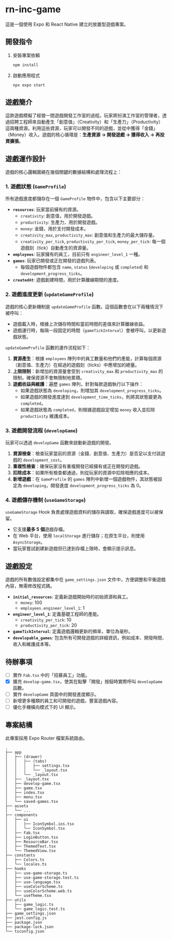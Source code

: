 # rn-inc-game

這是一個使用 Expo 和 React Native 建立的放置型遊戲專案。

## 開發指令

1.  安裝專案依賴

    ```bash
    npm install
    ```

2.  啟動應用程式

    ```bash
    npx expo start
    ```

## 遊戲簡介

這款遊戲模擬了經營一間遊戲開發工作室的過程。玩家將扮演工作室的管理者，透過招聘工程師來自動產生「創意值」（Creativity）和「生產力」（Productivity）這兩種資源。利用這些資源，玩家可以開發不同的遊戲，並從中獲得「金錢」（Money）收入。遊戲的核心循環是：**生產資源 -\> 開發遊戲 -\> 獲得收入 -\> 再投資擴張**。

## 遊戲運作設計

遊戲的核心邏輯圍繞在幾個關鍵的數據結構和處理流程上：

### 1\. 遊戲狀態 (`GameProfile`)

所有遊戲進度都儲存在一個 `GameProfile` 物件中，包含以下主要部分：

  * **`resources`**: 玩家當前擁有的資源。
      * `creativity`: 創意值，用於開發遊戲。
      * `productivity`: 生產力，用於開發遊戲。
      * `money`: 金錢，用於支付開發成本。
      * `creativity_max`, `productivity_max`: 創意值和生產力的最大儲存量。
      * `creativity_per_tick`, `productivity_per_tick`, `money_per_tick`: 每一個遊戲刻（tick）自動產生的資源量。
  * **`employees`**: 玩家擁有的員工，目前只有 `engineer_level_1` 一種。
  * **`games`**: 玩家已開發或正在開發的遊戲列表。
      * 每個遊戲物件都包含 `name`, `status` (`developing` 或 `completed`) 和 `development_progress_ticks`。
  * **`createdAt`**: 遊戲創建時間，用於計算離線期間的進度。

### 2\. 遊戲進度更新 (`updateGameProfile`)

遊戲的核心更新機制是 `updateGameProfile` 函數。這個函數會在以下兩種情況下被呼叫：

  * 遊戲載入時，根據上次儲存時間和當前時間的差值來計算離線收益。
  * 遊戲運行時，每隔一段固定的時間（`gameTickInterval`）會被呼叫，以更新遊戲狀態。

`updateGameProfile` 函數的運作流程如下：

1.  **資源產生**：根據 `employees` 陣列中的員工數量和他們的產能，計算每個資源（創意值、生產力）在經過的遊戲刻（ticks）中應增加的總量。
2.  **上限限制**：新增加的資源量會受到 `creativity_max` 和 `productivity_max` 的限制，確保資源不會無限制地累積。
3.  **遊戲收益與維護**：遍歷 `games` 陣列，針對每款遊戲執行以下操作：
      * 如果遊戲狀態為 `developing`，則增加其 `development_progress_ticks`。
      * 如果遊戲的開發進度達到 `development_time_ticks`，則將其狀態變更為 `completed`。
      * 如果遊戲狀態為 `completed`，則根據遊戲設定增加 `money` 收入並扣除 `productivity` 維護成本。

### 3\. 遊戲開發流程 (`developGame`)

玩家可以透過 `developGame` 函數來啟動新遊戲的開發。

1.  **資源檢查**：檢查玩家當前的資源（金錢、創意值、生產力）是否足以支付該遊戲的 `development_cost`。
2.  **重複性檢查**：確保玩家沒有重複開發已經擁有或正在開發的遊戲。
3.  **扣除成本**：如果所有檢查都通過，則從玩家的資源中扣除相應的成本。
4.  **新增遊戲**：在 `GameProfile` 的 `games` 陣列中新增一個遊戲物件，其狀態被設定為 `developing`，開發進度 `development_progress_ticks` 為 0。

### 4\. 遊戲儲存機制 (`useGameStorage`)

`useGameStorage` Hook 負責處理遊戲資料的儲存與讀取，確保遊戲進度可以被保留。

  * 它支援**最多 5 個**遊戲存檔。
  * 在 Web 平台，使用 `localStorage` 進行儲存；在原生平台，則使用 `AsyncStorage`。
  * 當玩家嘗試創建新遊戲但已達到存檔上限時，會顯示提示訊息。

## 遊戲設定

遊戲的所有數值設定都集中在 `game_settings.json` 文件中，方便調整和平衡遊戲內容，無需修改程式碼。

  * **`initial_resources`**: 定義新遊戲開始時的初始資源和員工。
      * `money`: 100
      * `employees.engineer_level_1`: 1
  * **`engineer_level_1`**: 定義基礎工程師的產能。
      * `creativity_per_tick`: 10
      * `productivity_per_tick`: 20
  * **`gameTickInterval`**: 定義遊戲邏輯更新的頻率，單位為毫秒。
  * **`developable_games`**: 包含所有可開發遊戲的詳細資訊，例如成本、開發時間、收入和維護成本等。

## 待辦事項

  * [ ] 實作 `Fab.tsx` 中的「招募員工」功能。
  * [x] 擴充 `develop-game.tsx`，使其在點擊「開發」按鈕時實際呼叫 `developGame` 函數。
  * [ ] 實作 `developGame` 頁面中的開發進度顯示。
  * [ ] 新增更多種類的員工和可開發的遊戲，豐富遊戲內容。
  * [ ] 優化手機橫向模式下的 UI 顯示。

## 專案結構

此專案採用 Expo Router 檔案系統路由。

```
.
├── app
│   ├── (drawer)
│   │   ├── (tabs)
│   │   │   ├── settings.tsx
│   │   │   └── _layout.tsx
│   │   └── _layout.tsx
│   ├── _layout.tsx
│   ├── develop-game.tsx
│   ├── game.tsx
│   ├── index.tsx
│   ├── menu.tsx
│   └── saved-games.tsx
├── assets
│   └── ...
├── components
│   ├── ui
│   │   ├── IconSymbol.ios.tsx
│   │   └── IconSymbol.tsx
│   ├── Fab.tsx
│   ├── LoginButton.tsx
│   ├── ResourceBar.tsx
│   ├── ThemedText.tsx
│   └── ThemedView.tsx
├── constants
│   ├── Colors.ts
│   └── locales.ts
├── hooks
│   ├── use-game-storage.ts
│   ├── use-game-storage.test.ts
│   ├── use-language.tsx
│   ├── useColorScheme.ts
│   ├── useColorScheme.web.ts
│   └── useTheme.tsx
├── utils
│   ├── game_logic.ts
│   └── game_logic.test.ts
├── game_settings.json
├── jest.config.js
├── package.json
├── package-lock.json
└── tsconfig.json
```
